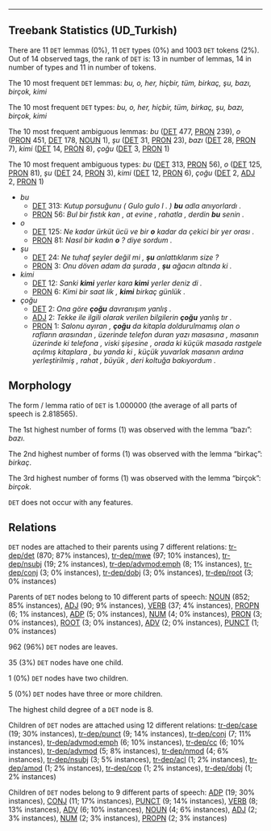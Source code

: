 

--------------------------------------------------------------------------------

## Treebank Statistics (UD_Turkish)

There are 11 `DET` lemmas (0%), 11 `DET` types (0%) and 1003 `DET` tokens (2%).
Out of 14 observed tags, the rank of `DET` is: 13 in number of lemmas, 14 in number of types and 11 in number of tokens.

The 10 most frequent `DET` lemmas: <em>bu, o, her, hiçbir, tüm, birkaç, şu, bazı, birçok, kimi</em>

The 10 most frequent `DET` types:  <em>bu, o, her, hiçbir, tüm, birkaç, şu, bazı, birçok, kimi</em>

The 10 most frequent ambiguous lemmas: <em>bu</em> ([DET]() 477, [PRON]() 239), <em>o</em> ([PRON]() 451, [DET]() 178, [NOUN]() 1), <em>şu</em> ([DET]() 31, [PRON]() 23), <em>bazı</em> ([DET]() 28, [PRON]() 7), <em>kimi</em> ([DET]() 14, [PRON]() 8), <em>çoğu</em> ([DET]() 3, [PRON]() 1)

The 10 most frequent ambiguous types:  <em>bu</em> ([DET]() 313, [PRON]() 56), <em>o</em> ([DET]() 125, [PRON]() 81), <em>şu</em> ([DET]() 24, [PRON]() 3), <em>kimi</em> ([DET]() 12, [PRON]() 6), <em>çoğu</em> ([DET]() 2, [ADJ]() 2, [PRON]() 1)


* <em>bu</em>
  * [DET]() 313: <em>Kutup porsuğunu ( Gulo gulo l . ) <b>bu</b> adla anıyorlardı .</em>
  * [PRON]() 56: <em>Bul bir fıstık kan , at evine , rahatla , derdin <b>bu</b> senin .</em>
* <em>o</em>
  * [DET]() 125: <em>Ne kadar ürküt ücü ve bir <b>o</b> kadar da çekici bir yer orası .</em>
  * [PRON]() 81: <em>Nasıl bir kadın <b>o</b> ? diye sordum .</em>
* <em>şu</em>
  * [DET]() 24: <em>Ne tuhaf şeyler değil mi , <b>şu</b> anlattıklarım size ?</em>
  * [PRON]() 3: <em>Onu döven adam da şurada , <b>şu</b> ağacın altında ki .</em>
* <em>kimi</em>
  * [DET]() 12: <em>Sanki <b>kimi</b> yerler kara <b>kimi</b> yerler deniz di .</em>
  * [PRON]() 6: <em>Kimi bir saat lik , <b>kimi</b> birkaç günlük .</em>
* <em>çoğu</em>
  * [DET]() 2: <em>Ona göre <b>çoğu</b> davranışım yanlış .</em>
  * [ADJ]() 2: <em>Tekke ile ilgili olarak verilen bilgilerin <b>çoğu</b> yanlış tır .</em>
  * [PRON]() 1: <em>Salonu ayıran , <b>çoğu</b> da kitapla doldurulmamış olan o rafların arasından , üzerinde telefon duran yazı masasına , masanın üzerinde ki telefona , viski şişesine , orada ki küçük masada rastgele açılmış kitaplara , bu yanda ki , küçük yuvarlak masanın ardına yerleştirilmiş , rahat , büyük , deri koltuğa bakıyordum .</em>

## Morphology

The form / lemma ratio of `DET` is 1.000000 (the average of all parts of speech is 2.818565).

The 1st highest number of forms (1) was observed with the lemma “bazı”: <em>bazı</em>.

The 2nd highest number of forms (1) was observed with the lemma “birkaç”: <em>birkaç</em>.

The 3rd highest number of forms (1) was observed with the lemma “birçok”: <em>birçok</em>.

`DET` does not occur with any features.


## Relations

`DET` nodes are attached to their parents using 7 different relations: [tr-dep/det]() (870; 87% instances), [tr-dep/mwe]() (97; 10% instances), [tr-dep/nsubj]() (19; 2% instances), [tr-dep/advmod:emph]() (8; 1% instances), [tr-dep/conj]() (3; 0% instances), [tr-dep/dobj]() (3; 0% instances), [tr-dep/root]() (3; 0% instances)

Parents of `DET` nodes belong to 10 different parts of speech: [NOUN]() (852; 85% instances), [ADJ]() (90; 9% instances), [VERB]() (37; 4% instances), [PROPN]() (6; 1% instances), [ADP]() (5; 0% instances), [NUM]() (4; 0% instances), [PRON]() (3; 0% instances), [ROOT]() (3; 0% instances), [ADV]() (2; 0% instances), [PUNCT]() (1; 0% instances)

962 (96%) `DET` nodes are leaves.

35 (3%) `DET` nodes have one child.

1 (0%) `DET` nodes have two children.

5 (0%) `DET` nodes have three or more children.

The highest child degree of a `DET` node is 8.

Children of `DET` nodes are attached using 12 different relations: [tr-dep/case]() (19; 30% instances), [tr-dep/punct]() (9; 14% instances), [tr-dep/conj]() (7; 11% instances), [tr-dep/advmod:emph]() (6; 10% instances), [tr-dep/cc]() (6; 10% instances), [tr-dep/advmod]() (5; 8% instances), [tr-dep/nmod]() (4; 6% instances), [tr-dep/nsubj]() (3; 5% instances), [tr-dep/acl]() (1; 2% instances), [tr-dep/amod]() (1; 2% instances), [tr-dep/cop]() (1; 2% instances), [tr-dep/dobj]() (1; 2% instances)

Children of `DET` nodes belong to 9 different parts of speech: [ADP]() (19; 30% instances), [CONJ]() (11; 17% instances), [PUNCT]() (9; 14% instances), [VERB]() (8; 13% instances), [ADV]() (6; 10% instances), [NOUN]() (4; 6% instances), [ADJ]() (2; 3% instances), [NUM]() (2; 3% instances), [PROPN]() (2; 3% instances)

